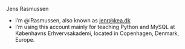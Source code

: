 Jens Rasmussen

- I’m @iRasmussen, also known as jenr@kea.dk
- I’m using this account mainly for teaching Python and MySQL at Københavns Erhvervsakademi, located in Copenhagen, Denmark, Europe.

<!---
iRasmussen/iRasmussen is a ✨ special ✨ repository because its `README.md` (this file) appears on your GitHub profile.
You can click the Preview link to take a look at your changes.
--->
